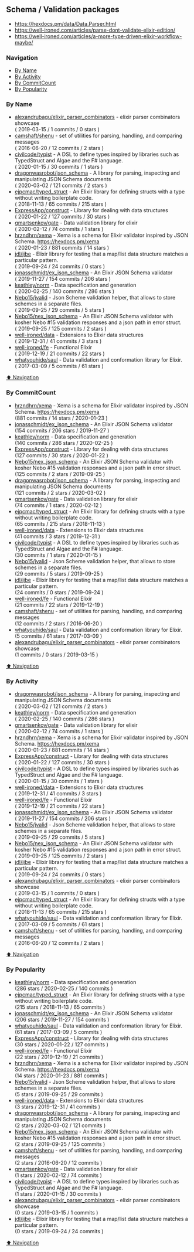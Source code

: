## Schema / Validation packages


- https://hexdocs.pm/data/Data.Parser.html
- https://well-ironed.com/articles/parse-dont-validate-elixir-edition/
- https://well-ironed.com/articles/a-more-type-driven-elixir-workflow-maybe/

### Navigation

- [By Name](#by-name)
- [By Activity](#by-activity)
- [By CommitCount](#by-commitcount)
- [By Popularity](#by-popularity)

### By Name
<!-- PROJECTS_LIST -->
- [alexandrubagu/elixir_parser_combinators](https://github.com/alexandrubagu/elixir_parser_combinators) - elixir parser combinators showcase <br/> ( 2019-03-15 / 1 commits / 0 stars )
- [camshaft/shenu](https://github.com/camshaft/shenu) - set of utilities for parsing, handling, and comparing messages <br/> ( 2016-06-20 / 12 commits / 2 stars )
- [civilcode/typist](https://github.com/civilcode/typist) - A DSL to define types inspired by libraries such as TypedStruct and Algae and the F# language. <br/> ( 2020-01-15 / 30 commits / 1 stars )
- [dragonwasrobot/json_schema](https://github.com/dragonwasrobot/json_schema) - A library for parsing, inspecting and manipulating JSON Schema documents <br/> ( 2020-03-02 / 121 commits / 2 stars )
- [ejpcmac/typed_struct](https://github.com/ejpcmac/typed_struct) - An Elixir library for defining structs with a type without writing boilerplate code. <br/> ( 2018-11-13 / 65 commits / 215 stars )
- [ExpressApp/construct](https://github.com/ExpressApp/construct) - Library for dealing with data structures <br/> ( 2020-01-22 / 127 commits / 30 stars )
- [gmartsenkov/gate](https://github.com/gmartsenkov/gate) - Data validation library for elixir <br/> ( 2020-02-12 / 74 commits / 1 stars )
- [hrzndhrn/xema](https://github.com/hrzndhrn/xema) - Xema is a schema for Elixir validator inspired by JSON Schema. https://hexdocs.pm/xema <br/> ( 2020-01-23 / 881 commits / 14 stars )
- [jdl/jibe](https://github.com/jdl/jibe) - Elixir library for testing that a map/list data structure matches a particular pattern. <br/> ( 2019-09-24 / 24 commits / 0 stars )
- [jonasschmidt/ex_json_schema](https://github.com/jonasschmidt/ex_json_schema) - An Elixir JSON Schema validator <br/> ( 2019-11-27 / 154 commits / 206 stars )
- [keathley/norm](https://github.com/keathley/norm) - Data specification and generation <br/> ( 2020-02-25 / 140 commits / 286 stars )
- [Nebo15/jvalid](https://github.com/Nebo15/jvalid) - Json Scheme validation helper, that allows to store schemes in a separate files. <br/> ( 2019-09-25 / 29 commits / 5 stars )
- [Nebo15/nex_json_schema](https://github.com/Nebo15/nex_json_schema) - An Elixir JSON Schema validator with kosher Nebo #15 validation responses and a json path in error struct. <br/> ( 2019-09-25 / 125 commits / 2 stars )
- [well-ironed/data](https://github.com/well-ironed/data) - Extensions to Elixir data structures <br/> ( 2019-12-31 / 41 commits / 3 stars )
- [well-ironed/fe](https://github.com/well-ironed/fe) - Functional Elixir <br/> ( 2019-12-19 / 21 commits / 22 stars )
- [whatyouhide/saul](https://github.com/whatyouhide/saul) - Data validation and conformation library for Elixir. <br/> ( 2017-03-09 / 5 commits / 61 stars )
<!-- /PROJECTS_LIST -->

[⬆ Navigation](#navigation)

### By CommitCount
<!-- COMMITCOUNT_LIST -->
- [hrzndhrn/xema](https://github.com/hrzndhrn/xema) - Xema is a schema for Elixir validator inspired by JSON Schema. https://hexdocs.pm/xema <br/> (881 commits / 14 stars / 2020-01-23 )
- [jonasschmidt/ex_json_schema](https://github.com/jonasschmidt/ex_json_schema) - An Elixir JSON Schema validator <br/> (154 commits / 206 stars / 2019-11-27 )
- [keathley/norm](https://github.com/keathley/norm) - Data specification and generation <br/> (140 commits / 286 stars / 2020-02-25 )
- [ExpressApp/construct](https://github.com/ExpressApp/construct) - Library for dealing with data structures <br/> (127 commits / 30 stars / 2020-01-22 )
- [Nebo15/nex_json_schema](https://github.com/Nebo15/nex_json_schema) - An Elixir JSON Schema validator with kosher Nebo #15 validation responses and a json path in error struct. <br/> (125 commits / 2 stars / 2019-09-25 )
- [dragonwasrobot/json_schema](https://github.com/dragonwasrobot/json_schema) - A library for parsing, inspecting and manipulating JSON Schema documents <br/> (121 commits / 2 stars / 2020-03-02 )
- [gmartsenkov/gate](https://github.com/gmartsenkov/gate) - Data validation library for elixir <br/> (74 commits / 1 stars / 2020-02-12 )
- [ejpcmac/typed_struct](https://github.com/ejpcmac/typed_struct) - An Elixir library for defining structs with a type without writing boilerplate code. <br/> (65 commits / 215 stars / 2018-11-13 )
- [well-ironed/data](https://github.com/well-ironed/data) - Extensions to Elixir data structures <br/> (41 commits / 3 stars / 2019-12-31 )
- [civilcode/typist](https://github.com/civilcode/typist) - A DSL to define types inspired by libraries such as TypedStruct and Algae and the F# language. <br/> (30 commits / 1 stars / 2020-01-15 )
- [Nebo15/jvalid](https://github.com/Nebo15/jvalid) - Json Scheme validation helper, that allows to store schemes in a separate files. <br/> (29 commits / 5 stars / 2019-09-25 )
- [jdl/jibe](https://github.com/jdl/jibe) - Elixir library for testing that a map/list data structure matches a particular pattern. <br/> (24 commits / 0 stars / 2019-09-24 )
- [well-ironed/fe](https://github.com/well-ironed/fe) - Functional Elixir <br/> (21 commits / 22 stars / 2019-12-19 )
- [camshaft/shenu](https://github.com/camshaft/shenu) - set of utilities for parsing, handling, and comparing messages <br/> (12 commits / 2 stars / 2016-06-20 )
- [whatyouhide/saul](https://github.com/whatyouhide/saul) - Data validation and conformation library for Elixir. <br/> (5 commits / 61 stars / 2017-03-09 )
- [alexandrubagu/elixir_parser_combinators](https://github.com/alexandrubagu/elixir_parser_combinators) - elixir parser combinators showcase <br/> (1 commits / 0 stars / 2019-03-15 )
<!-- /COMMITCOUNT_LIST -->
[⬆ Navigation](#navigation)

### By Activity
<!-- ACTIVITY_LIST -->
- [dragonwasrobot/json_schema](https://github.com/dragonwasrobot/json_schema) - A library for parsing, inspecting and manipulating JSON Schema documents <br/> ( 2020-03-02 / 121 commits / 2 stars )
- [keathley/norm](https://github.com/keathley/norm) - Data specification and generation <br/> ( 2020-02-25 / 140 commits / 286 stars )
- [gmartsenkov/gate](https://github.com/gmartsenkov/gate) - Data validation library for elixir <br/> ( 2020-02-12 / 74 commits / 1 stars )
- [hrzndhrn/xema](https://github.com/hrzndhrn/xema) - Xema is a schema for Elixir validator inspired by JSON Schema. https://hexdocs.pm/xema <br/> ( 2020-01-23 / 881 commits / 14 stars )
- [ExpressApp/construct](https://github.com/ExpressApp/construct) - Library for dealing with data structures <br/> ( 2020-01-22 / 127 commits / 30 stars )
- [civilcode/typist](https://github.com/civilcode/typist) - A DSL to define types inspired by libraries such as TypedStruct and Algae and the F# language. <br/> ( 2020-01-15 / 30 commits / 1 stars )
- [well-ironed/data](https://github.com/well-ironed/data) - Extensions to Elixir data structures <br/> ( 2019-12-31 / 41 commits / 3 stars )
- [well-ironed/fe](https://github.com/well-ironed/fe) - Functional Elixir <br/> ( 2019-12-19 / 21 commits / 22 stars )
- [jonasschmidt/ex_json_schema](https://github.com/jonasschmidt/ex_json_schema) - An Elixir JSON Schema validator <br/> ( 2019-11-27 / 154 commits / 206 stars )
- [Nebo15/jvalid](https://github.com/Nebo15/jvalid) - Json Scheme validation helper, that allows to store schemes in a separate files. <br/> ( 2019-09-25 / 29 commits / 5 stars )
- [Nebo15/nex_json_schema](https://github.com/Nebo15/nex_json_schema) - An Elixir JSON Schema validator with kosher Nebo #15 validation responses and a json path in error struct. <br/> ( 2019-09-25 / 125 commits / 2 stars )
- [jdl/jibe](https://github.com/jdl/jibe) - Elixir library for testing that a map/list data structure matches a particular pattern. <br/> ( 2019-09-24 / 24 commits / 0 stars )
- [alexandrubagu/elixir_parser_combinators](https://github.com/alexandrubagu/elixir_parser_combinators) - elixir parser combinators showcase <br/> ( 2019-03-15 / 1 commits / 0 stars )
- [ejpcmac/typed_struct](https://github.com/ejpcmac/typed_struct) - An Elixir library for defining structs with a type without writing boilerplate code. <br/> ( 2018-11-13 / 65 commits / 215 stars )
- [whatyouhide/saul](https://github.com/whatyouhide/saul) - Data validation and conformation library for Elixir. <br/> ( 2017-03-09 / 5 commits / 61 stars )
- [camshaft/shenu](https://github.com/camshaft/shenu) - set of utilities for parsing, handling, and comparing messages <br/> ( 2016-06-20 / 12 commits / 2 stars )
<!-- /ACTIVITY_LIST -->

[⬆ Navigation](#navigation)

### By Popularity
<!-- POPULARITY_LIST -->
- [keathley/norm](https://github.com/keathley/norm) - Data specification and generation <br/> (286 stars / 2020-02-25 / 140 commits )
- [ejpcmac/typed_struct](https://github.com/ejpcmac/typed_struct) - An Elixir library for defining structs with a type without writing boilerplate code. <br/> (215 stars / 2018-11-13 / 65 commits )
- [jonasschmidt/ex_json_schema](https://github.com/jonasschmidt/ex_json_schema) - An Elixir JSON Schema validator <br/> (206 stars / 2019-11-27 / 154 commits )
- [whatyouhide/saul](https://github.com/whatyouhide/saul) - Data validation and conformation library for Elixir. <br/> (61 stars / 2017-03-09 / 5 commits )
- [ExpressApp/construct](https://github.com/ExpressApp/construct) - Library for dealing with data structures <br/> (30 stars / 2020-01-22 / 127 commits )
- [well-ironed/fe](https://github.com/well-ironed/fe) - Functional Elixir <br/> (22 stars / 2019-12-19 / 21 commits )
- [hrzndhrn/xema](https://github.com/hrzndhrn/xema) - Xema is a schema for Elixir validator inspired by JSON Schema. https://hexdocs.pm/xema <br/> (14 stars / 2020-01-23 / 881 commits )
- [Nebo15/jvalid](https://github.com/Nebo15/jvalid) - Json Scheme validation helper, that allows to store schemes in a separate files. <br/> (5 stars / 2019-09-25 / 29 commits )
- [well-ironed/data](https://github.com/well-ironed/data) - Extensions to Elixir data structures <br/> (3 stars / 2019-12-31 / 41 commits )
- [dragonwasrobot/json_schema](https://github.com/dragonwasrobot/json_schema) - A library for parsing, inspecting and manipulating JSON Schema documents <br/> (2 stars / 2020-03-02 / 121 commits )
- [Nebo15/nex_json_schema](https://github.com/Nebo15/nex_json_schema) - An Elixir JSON Schema validator with kosher Nebo #15 validation responses and a json path in error struct. <br/> (2 stars / 2019-09-25 / 125 commits )
- [camshaft/shenu](https://github.com/camshaft/shenu) - set of utilities for parsing, handling, and comparing messages <br/> (2 stars / 2016-06-20 / 12 commits )
- [gmartsenkov/gate](https://github.com/gmartsenkov/gate) - Data validation library for elixir <br/> (1 stars / 2020-02-12 / 74 commits )
- [civilcode/typist](https://github.com/civilcode/typist) - A DSL to define types inspired by libraries such as TypedStruct and Algae and the F# language. <br/> (1 stars / 2020-01-15 / 30 commits )
- [alexandrubagu/elixir_parser_combinators](https://github.com/alexandrubagu/elixir_parser_combinators) - elixir parser combinators showcase <br/> (0 stars / 2019-03-15 / 1 commits )
- [jdl/jibe](https://github.com/jdl/jibe) - Elixir library for testing that a map/list data structure matches a particular pattern. <br/> (0 stars / 2019-09-24 / 24 commits )
<!-- /POPULARITY_LIST -->

[⬆ Navigation](#navigation)
